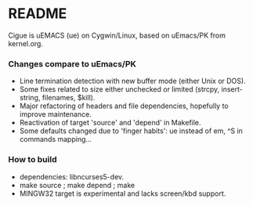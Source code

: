 # README #

Cigue is uEMACS (ue) on Cygwin/Linux, based on uEmacs/PK from kernel.org.

### Changes compare to uEmacs/PK ###
* Line termination detection with new buffer mode (either Unix or DOS).
* Some fixes related to size either unchecked or limited (strcpy, insert-string, filenames, $kill).
* Major refactoring of headers and file dependencies, hopefully to improve maintenance.
* Reactivation of target 'source' and 'depend' in Makefile.
* Some defaults changed due to 'finger habits': ue instead of em, ^S in commands mapping...

### How to build ###
* dependencies: libncurses5-dev.
* make source ; make depend ; make
* MINGW32 target is experimental and lacks screen/kbd support.